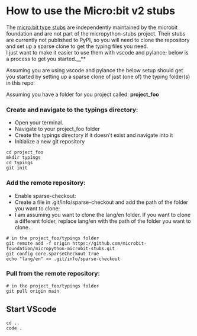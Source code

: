 # How to use the Micro:bit v2 stubs


The [micro:bit type stubs](https://github.com/microbit-foundation/micropython-microbit-stubs) are independently maintained by the microbit foundation and are not part of the micropython-stubs project. Their stubs are currently not published to PyPI, so you will need to clone the repository and set up a sparse clone to get the typing files you need.  
I just want to make it easier to use them with vscode and pylance; below is a process to get you started.__**


Assuming you are using vscode and pylance the below setup should get you started by setting up a sparse clone of just (one of) the typing folder(s) in this repo:

Assuming you have a folder for you project called:  **project_foo**
 
### Create and navigate to the typings directory:

- Open your terminal.
- Navigate to your project_foo folder 
- Create the typings directory if it doesn't exist and navigate into it
- Initialize a new git repository

```
cd project_foo
mkdir typings
cd typings
git init
```

### Add the remote repository:

- Enable sparse-checkout:
- Create a file in .git/info/sparse-checkout and add the path of the folder you want to clone:
- I am assuming you want to clone the lang/en folder. 
  If you want to clone a different folder, replace lang/en with the path of the folder you want to clone.
```
# in the project_foo/typings folder  
git remote add -f origin https://github.com/microbit-foundation/micropython-microbit-stubs.git
git config core.sparseCheckout true
echo "lang/en" >> .git/info/sparse-checkout
```

### Pull from the remote repository:
```
# in the project_foo/typings folder  
git pull origin main
```

## Start VScode
```
cd ..
code .
```

<!-- TODO: may need a setting to allow pylance to look deep into the sparse checked out folder tree  -->